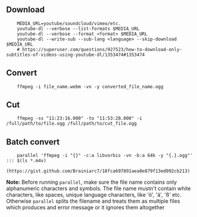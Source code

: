 ## Download

        MEDIA_URL=youtube/soundcloud/vimeo/etc.
        youtube-dl --verbose --list-formats $MEDIA_URL
        youtube-dl --verbose --format <format> $MEDIA_URL
        youtube-dl --write-sub --sub-lang <language> --skip-download $MEDIA_URL
        # https://superuser.com/questions/927523/how-to-download-only-subtitles-of-videos-using-youtube-dl/1353474#1353474


## Convert

        ffmpeg -i file_name.webm -vn -y converted_file_name.ogg

## Cut

        ffmpeg -ss "11:23:16.000" -to "11:53:28.000" -i /full/path/to/file.ogg /full/path/to/cut_file.ogg

## Batch convert

        parallel 'ffmpeg -i "{}" -c:a libvorbis -vn -b:a 64k -y "{.}.ogg"' ::: $(ls *.m4v)
        (https://gist.github.com/Brainiarc7/18fca697891aea0e879f13ed092cb213)

**Note:** Before running `parallel`, make sure the file name contains only alphanumeric characters and symbols.
The file name mustn't contain white characters, like spaces, unique language characters, like 'ö', 'ä', 'ß' etc.
Otherwise `parallel` splits the filename and treats them as multiple files which produces and error message 
or it ignores them altogether
